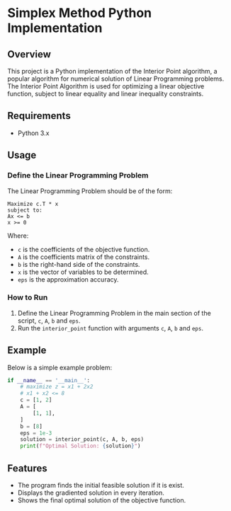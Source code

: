# Simplex Method Python Implementation

## Overview

This project is a Python implementation of the Interior Point algorithm, a popular algorithm for numerical solution of Linear Programming problems. The Interior Point Algorithm is used for optimizing a linear objective function, subject to linear equality and linear inequality constraints.

## Requirements

- Python 3.x

## Usage

### Define the Linear Programming Problem

The Linear Programming Problem should be of the form:

```
Maximize c.T * x
subject to:
Ax <= b
x >= 0
```

Where:
- `c` is the coefficients of the objective function.
- `A` is the coefficients matrix of the constraints.
- `b` is the right-hand side of the constraints.
- `x` is the vector of variables to be determined.
- `eps` is the approximation accuracy.

### How to Run

1. Define the Linear Programming Problem in the main section of the script, `c`, `A`, `b` and `eps`.
2. Run the `interior_point` function with arguments `c`, `A`, `b` and `eps`.


## Example

Below is a simple example problem:

```python
if __name__ == '__main__':
    # maximize z = x1 + 2x2
    # x1 + x2 <= 8
    c = [1, 2]
    A = [
        [1, 1],
    ]
    b = [8]
    eps = 1e-3
    solution = interior_point(c, A, b, eps)
    print(f"Optimal Solution: {solution}")
```


## Features

- The program finds the initial feasible solution if it is exist.
- Displays the gradiented solution in every iteration.
- Shows the final optimal solution of the objective function.

